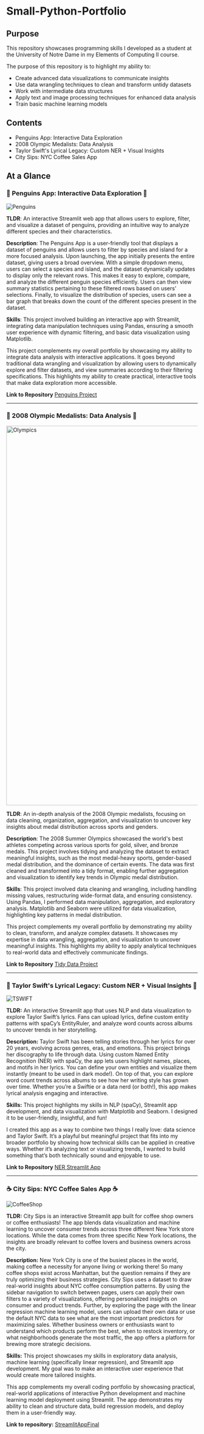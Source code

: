 # Small-Python-Portfolio

## Purpose

This repository showcases programming skills I developed as a student at the University of Notre Dame in my Elements of Computing II course.


The purpose of this repository is to highlight my ability to:

   - Create advanced data visualizations to communicate insights
   - Use data wrangling techniques to clean and transform untidy datasets
   - Work with intermediate data structures
   - Apply text and image processing techniques for enhanced data analysis
   - Train basic machine learning models 

## Contents
   - Penguins App: Interactive Data Exploration
   - 2008 Olympic Medalists: Data Analysis
   - Taylor Swift's Lyrical Legacy: Custom NER + Visual Insights
   - City Sips: NYC Coffee Sales App

## At a Glance

### 🐧 Penguins App: Interactive Data Exploration 🐧

![Penguins](basic%20streamlit%20app/Penguins1.png)

**TLDR**: An interactive Streamlit web app that allows users to explore, filter, and visualize a dataset of penguins, providing an intuitive way to analyze different species and their characteristics.

**Description**: The Penguins App is a user-friendly tool that displays a dataset of penguins and allows users to filter by species and island for a more focused analysis. Upon launching, the app initially presents the entire dataset, giving users a broad overview. With a simple dropdown menu, users can select a species and island, and the dataset dynamically updates to display only the relevant rows. This makes it easy to explore, compare, and analyze the different penguin species efficiently. Users can then view summary statistics pertaining to these filtered rows based on users' selections. Finally, to visualize the distribution of species, users can see a bar graph that breaks down the count of the different species present in the dataset. 

**Skills**: This project involved building an interactive app with Streamlit, integrating data manipulation techniques using Pandas, ensuring a smooth user experience with dynamic filtering, and basic data visualization using Matplotlib. 

This project complements my overall portfolio by showcasing my ability to integrate data analysis with interactive applications. It goes beyond traditional data wrangling and visualization by allowing users to dynamically explore and filter datasets, and view summaries according to their filtering specifications. This highlights my ability to create practical, interactive tools that make data exploration more accessible.

**Link to Repository** [Penguins Project](https://github.com/jsmall16/Small-Python-Portfolio/tree/main/basic%20streamlit%20app)

---

### 🏅 2008 Olympic Medalists: Data Analysis 🏅

<img src="TidyData-Project/Beijing_2008.png" alt="Olympics" width="1000">


**TLDR**: An in-depth analysis of the 2008 Olympic medalists, focusing on data cleaning, organization, aggregation, and visualization to uncover key insights about medal distribution across sports and genders.

**Description**: The 2008 Summer Olympics showcased the world's best athletes competing across various sports for gold, silver, and bronze medals. This project involves tidying and analyzing the dataset to extract meaningful insights, such as the most medal-heavy sports, gender-based medal distribution, and the dominance of certain events. The data was first cleaned and transformed into a tidy format, enabling further aggregation and visualization to identify key trends in Olympic medal distribution.

**Skills**: This project involved data cleaning and wrangling, including handling missing values, restructuring wide-format data, and ensuring consistency. Using Pandas, I performed data manipulation, aggregation, and exploratory analysis. Matplotlib and Seaborn were utilized for data visualization, highlighting key patterns in medal distribution. 

This project complements my overall portfolio by demonstrating my ability to clean, transform, and analyze complex datasets. It showcases my expertise in data wrangling, aggregation, and visualization to uncover meaningful insights. This highlights my ability to apply analytical techniques to real-world data and effectively communicate findings.

**Link to Repository** [Tidy Data Project](https://github.com/jsmall16/Small-Python-Portfolio/tree/main/TidyData-Project) 

---

### 🎤 Taylor Swift's Lyrical Legacy: Custom NER + Visual Insights 🎤

![TSWIFT](NERStreamlitApp/TSNERIMAGE.jpeg)

**TLDR:** An interactive Streamlit app that uses NLP and data visualization to explore Taylor Swift’s lyrics. Fans can upload lyrics, define custom entity patterns with spaCy’s EntityRuler, and analyze word counts across albums to uncover trends in her storytelling.

**Description:** Taylor Swift has been telling stories through her lyrics for over 20 years, evolving across genres, eras, and emotions. This project brings her discography to life through data. Using custom Named Entity Recognition (NER) with spaCy, the app lets users highlight names, places, and motifs in her lyrics. You can define your own entities and visualize them instantly (meant to be used in dark mode!). On top of that, you can explore word count trends across albums to see how her writing style has grown over time. Whether you’re a Swiftie or a data nerd (or both!), this app makes lyrical analysis engaging and interactive.

**Skills:** This project highlights my skills in NLP (spaCy), Streamlit app development, and data visualization with Matplotlib and Seaborn. I designed it to be user-friendly, insightful, and fun!

I created this app as a way to combine two things I really love: data science and Taylor Swift. It’s a playful but meaningful project that fits into my broader portfolio by showing how technical skills can be applied in creative ways. Whether it’s analyzing text or visualizing trends, I wanted to build something that’s both technically sound and enjoyable to use.

**Link to Repository** [NER Streamlit App](https://github.com/jsmall16/Small-Python-Portfolio/tree/main/NERStreamlitApp) 

---

### ☕ City Sips: NYC Coffee Sales App ☕

![CoffeeShop](StreamlitAppFinal/Images/Coffeeshop.jpg)

**TLDR:** City Sips is an interactive Streamlit app built for coffee shop owners or coffee enthusiasts! The app blends data visualization and machine learning to uncover consumer trends across three different New York store locations. While the data comes from three specific New York locations, the insights are broadly relevant to coffee lovers and business owners across the city.

**Description:** New York City is one of the busiest places in the world, making coffee a necessity for anyone living or working there! So many coffee shops exist across Manhattan, but the question remains if they are truly optimizing their business strategies. City Sips uses a dataset to draw real-world insights about NYC coffee consumption patterns. By using the sidebar navigation to switch between pages, users can apply their own filters to a variety of visualizations, offering personalized insights on consumer and product trends. Further, by exploring the page with the linear regression machine learning model, users can upload their own data or use the default NYC data to see what are the most important predictors for maximizing sales. Whether business owners or enthusiasts want to understand which products perform the best, when to restock inventory, or what neighborhoods generate the most traffic, the app offers a platform for brewing more strategic decisions. 

**Skills:** This project showcases my skills in exploratory data analysis, machine learning (specifically linear regression), and Streamlit app development. My goal was to make an interactive user experience that would create more tailored insights. 

This app complements my overall coding portfolio by showcasing practical, real-world applications of interactive Python development and machine learning model deployment using Streamlit. The app demonstrates my ability to clean and structure data, build regression models, and deploy them in a user-friendly way. 

**Link to repository:** [StreamlitAppFinal](https://github.com/jsmall16/Small-Python-Portfolio/tree/main/StreamlitAppFinal)
